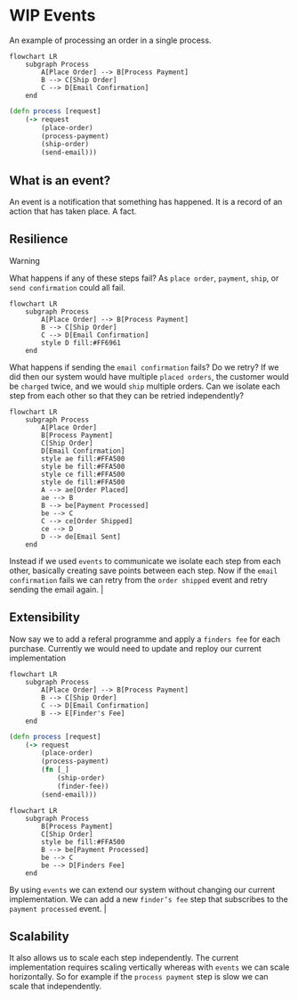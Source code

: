 # WIP Events

An example of processing an order in a single process.

```mermaid
flowchart LR
    subgraph Process
        A[Place Order] --> B[Process Payment]
        B --> C[Ship Order]
        C --> D[Email Confirmation]
    end
```
```clojure
(defn process [request]
    (-> request
        (place-order)
        (process-payment)
        (ship-order)
        (send-email)))
```

## What is an event?

An event is a notification that something has happened.
It is a record of an action that has taken place.
A fact.

## Resilience

> [!WARNING]
> What happens if any of these steps fail? As `place order`, `payment`, `ship`, or `send confirmation` could all fail.

```mermaid
flowchart LR
    subgraph Process
        A[Place Order] --> B[Process Payment]
        B --> C[Ship Order]
        C --> D[Email Confirmation]
        style D fill:#FF6961
    end
```

What happens if sending the `email confirmation` fails? Do we retry? If we did then our system would have multiple `placed orders`, the customer would be `charged` twice, and we would `ship` multiple orders. Can we isolate each step from each other so that they can be retried independently? 

```mermaid
flowchart LR
    subgraph Process
        A[Place Order]
        B[Process Payment]
        C[Ship Order]
        D[Email Confirmation]
        style ae fill:#FFA500
        style be fill:#FFA500
        style ce fill:#FFA500
        style de fill:#FFA500
        A --> ae[Order Placed]
        ae --> B
        B --> be[Payment Processed]
        be --> C
        C --> ce[Order Shipped]
        ce --> D
        D --> de[Email Sent]
    end
```

Instead if we used `events` to communicate we isolate each step from each other, basically creating save points between each step. Now if the `email confirmation` fails we can retry from the `order shipped` event and retry sending the email again. |

## Extensibility

Now say we to add a referal programme and apply a `finders fee` for each purchase.
Currently we would need to update and reploy our current implementation

```mermaid
flowchart LR
    subgraph Process
        A[Place Order] --> B[Process Payment]
        B --> C[Ship Order]
        C --> D[Email Confirmation]
        B --> E[Finder's Fee]
    end
```
```clojure
(defn process [request]
    (-> request
        (place-order)
        (process-payment)
        (fn [_]
            (ship-order)
            (finder-fee))
        (send-email)))
```
```mermaid
flowchart LR
    subgraph Process
        B[Process Payment]
        C[Ship Order]
        style be fill:#FFA500
        B --> be[Payment Processed]
        be --> C
        be --> D[Finders Fee]
    end
```
By using `events` we can extend our system without changing our current implementation. We can add a new `finder’s fee` step that subscribes to the `payment processed` event. |

## Scalability

It also allows us to scale each step independently.
The current implementation requires scaling vertically whereas with `events` we can scale horizontally.
So for example if the `process payment` step is slow we can scale that independently.
